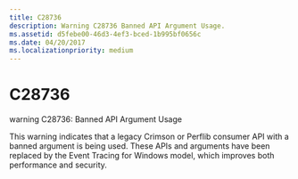 ```yaml
---
title: C28736
description: Warning C28736 Banned API Argument Usage.
ms.assetid: d5febe00-46d3-4ef3-bced-1b995bf0656c
ms.date: 04/20/2017
ms.localizationpriority: medium
---
```


# C28736


warning C28736: Banned API Argument Usage

This warning indicates that a legacy Crimson or Perflib consumer API with a banned argument is being used. These APIs and arguments have been replaced by the Event Tracing for Windows model, which improves both performance and security.

 

 





